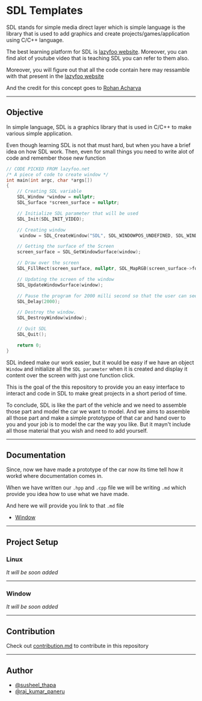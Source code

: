 # SDL Templates

SDL stands for simple media direct layer which is simple language is the library that is used to add graphics and create projects/games/application using C/C++ language.

The best learning platform for SDL is [lazyfoo website](https://lazyfoo.net). Moreover, you can find alot of youtube video that is teaching SDL you can refer to them also.

Moreover, you will figure out that all the code contain here may ressamble with that present in the [lazyfoo website](https://lazyfoo.net)

And the credit for this concept goes to [Rohan Acharya](https://github.com/rohanacharya98)

---

## Objective

In simple language, SDL is a graphics library that is used in C/C++ to make various simple application.

Even though learning SDL is not that must hard, but when you have a brief idea on how SDL work. Then, even for small things you need to write alot of code and remember those new function

```C++
// CODE PICKED FROM lazyfoo.net
/* A piece of code to create window */
int main(int argc, char *args[])
{
    // Creating SDL variable
    SDL_Window *window = nullptr;
    SDL_Surface *screen_surface = nullptr;

    // Initialize SDL parameter that will be used
    SDL_Init(SDL_INIT_VIDEO);

    // Creating window
     window = SDL_CreateWindow("SDL", SDL_WINDOWPOS_UNDEFINED, SDL_WINDOWPOS_UNDEFINED, 600, 600, SDL_WINDOW_SHOWN);

    // Getting the surface of the Screen
    screen_surface = SDL_GetWindowSurface(window);

    // Draw over the screen
    SDL_FillRect(screen_surface, nullptr, SDL_MapRGB(screen_surface->format,0xFF,0xFF,0xFF));

    // Updating the screen of the window
    SDL_UpdateWindowSurface(window);

    // Pause the program for 2000 milli second so that the user can see the window.
    SDL_Delay(2000);

    // Destroy the window.
    SDL_DestroyWindow(window);

    // Quit SDL
    SDL_Quit();

    return 0;
}

```

SDL indeed make our work easier, but it would be easy if we have an object `Window` and initialize all the `SDL parameter` when it is created and display it content over the screen with just one function click.

This is the goal of the this repository to provide you an easy interface to interact and code in SDL to make great projects in a short period of time.

To conclude, SDL is like the part of the vehicle and we need to assemble those part and model the car we want to model. And we aims to assemble all those part and make a simple prototyppe of that car and hand over to you and your job is to model the car the way you like. But it mayn't include all those material that you wish and need to add yourself.

---

## Documentation

Since, now we have made a prototype of the car now its time tell how it workd where documentation comes in.

When we have written our `.hpp` and `.cpp` file we will be writing `.md` which provide you idea how to use what we have made.

And here we will provide you link to that `.md` file

- [Window](documentation/window.md)

---

## Project Setup

### Linux

*It will be soon added*

---

### Window

*It will be soon added*

---

## Contribution

Check out [contribution.md](CONTRIBUTION.md) to contribute in this repository

---

## Author

- [@susheel_thapa](https://github.com/SusheelThapa)
- [@raj_kumar_paneru](https://github.com/Rajkumarpaneru18)
  